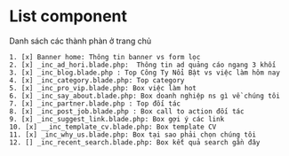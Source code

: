 # List component
Danh sách các thành phàn ở trang chủ

    1. [x] Banner home: Thông tin banner vs form lọc
    2. [x] _inc_ad_hori.blade.php:  Thông tin ad quảng cáo ngang 3 khối
    3. [x] _inc_blog.blade.php : Top Công Ty Nổi Bật vs việc làm hôm nay
    4. [x] _inc_category.blade.php: Top category
    5. [x] _inc_pro_vip.blade.php: Box việc làm hot
    6. [x] _inc_say_about.blade.php: Box doanh nghiệp ns gì về chúng tôi
    7. [x] _inc_partner.blade.php : Top đối tác
    8. [x] _inc_post_job.blade.php : Box call to action đối tác
    9. [x] _inc_suggest_link.blade.php: Box gợi ý các link
    10. [x] __inc_template_cv.blade.php: Box template CV
    11. [x] _inc_why_us.blade.php: Box tại sao phải chọn chúng tôi
    12. [] _inc_recent_search.blade.php: Box kết quả search gần đây

